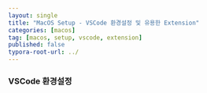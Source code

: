 ```yaml
---
layout: single
title: "MacOS Setup - VSCode 환경설정 및 유용한 Extension"
categories: [macos]
tag: [macos, setup, vscode, extension]
published: false
typora-root-url: ../
---
```


### VSCode 환경설정

